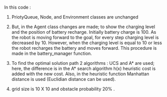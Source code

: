 In this code :
1. PriotyQueue, Node, and Environment classes are unchanged

2. But, in the Agent class changes are made; to show the charging level and the position of battery recharge. Initially battery charge is 100. As the robot is moving forward to the goal, for every step charging level is decreased by 10. However, when the charging level is equal to 10 or less the robot recharges the battery and moves forward. This procedure is made in the battery_manager function.

3. To find the optimal solution path 2 algorithms : UCS and A* are used; here, the difference is in the A* search algorithm h(x) heuristic cost is added with the new cost. Also, in the heuristic function Manhattan distance is used (Euclidian distance can be used).

4. grid size is 10 X 10 and obstacle probability 20% .
